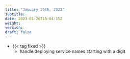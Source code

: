 ```yaml
---
title: "January 26th, 2023"
subtitle:
date: 2023-01-26T15:04:15Z
weight:
version:
draft: false
---
```


- {{< tag fixed >}}
    - handle deploying service names starting with a digit
